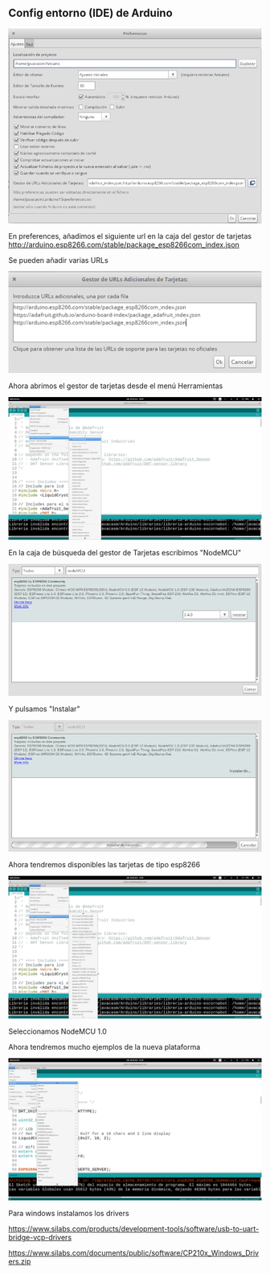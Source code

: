 ## Config entorno (IDE) de Arduino

![Preferences boards](./images/Preferences_tarjetas.png)


En preferences, añadimos el siguiente url en la caja del gestor de tarjetas
    http://arduino.esp8266.com/stable/package_esp8266com_index.json

Se pueden añadir varias URLs

![Cajas de URLs](./images/ListadoURLS.png)


Ahora abrimos el gestor de tarjetas desde el menú Herramientas

![Gestor de tarjetas](./images/GestorTarjetass.png)

En la caja de búsqueda del gestor de Tarjetas escribimos "NodeMCU"


![GestorTarjetas](./images/GestorTarjetas.png)

Y pulsamos "Instalar"


![InstalandoNodeMCU](./images/InstalandoNodeMCU.png)

Ahora tendremos disponibles las tarjetas de tipo esp8266


![Tarjetas ESP](./images/TarjetasESP.png)


Seleccionamos NodeMCU 1.0

Ahora tendremos mucho ejemplos de la nueva plataforma

![EjemplosESP](./images/EjemplosESP.png)


Para windows instalamos los drivers

https://www.silabs.com/products/development-tools/software/usb-to-uart-bridge-vcp-drivers

https://www.silabs.com/documents/public/software/CP210x_Windows_Drivers.zip
